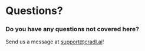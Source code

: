# Questions?

### Do you have any questions not covered here?

Send us a message at [support@cradl.ai](mailto:support@cradl.ai)!

